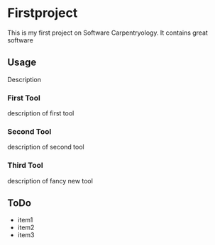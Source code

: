 # Firstproject
This is my first project on Software Carpentryology. It contains great software

## Usage
Description

### First Tool
description of first tool

### Second Tool
description of second tool

### Third Tool
description of fancy new tool

## ToDo
- item1
- item2
- item3
